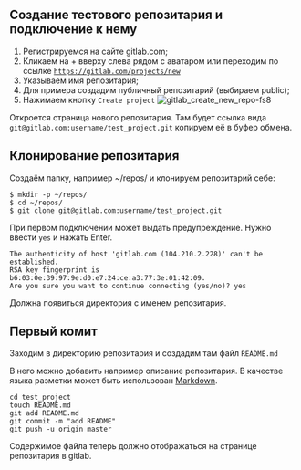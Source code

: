 ## Создание тестового репозитария и подключение к нему
1. Регистрируемся на сайте gitlab.com;
1. Кликаем на + вверху слева рядом с аватаром или переходим по ссылке [`https://gitlab.com/projects/new`](https://gitlab.com/projects/new)
1. Указываем имя репозитария;
1. Для примера создадим публичный репозитарий (выбираем public);
1. Нажимаем кнопку `Create project`
![gitlab_create_new_repo-fs8](/uploads/df8044e77c6feb032e3e4c9cd578b912/gitlab_create_new_repo-fs8.png)

Откроется страница нового репозитария. Там будет ссылка вида `git@gitlab.com:username/test_project.git` копируем её в буфер обмена.

## Клонирование репозитария
Создаём папку, например ~/repos/ и клонируем репозитарий себе:
```
$ mkdir -p ~/repos/
$ cd ~/repos/
$ git clone git@gitlab.com:username/test_project.git
```
При первом подключении может выдать предупреждение. Нужно ввести `yes` и нажать Enter.
```
The authenticity of host 'gitlab.com (104.210.2.228)' can't be established.
RSA key fingerprint is b6:03:0e:39:97:9e:d0:e7:24:ce:a3:77:3e:01:42:09.
Are you sure you want to continue connecting (yes/no)? yes
```
Должна появиться директория с именем репозитария.
## Первый комит
Заходим в директорию репозитария и создадим там файл `README.md`

В него можно добавить например описание репозитария. В качестве языка разметки может быть использован [Markdown](https://gitlab.com/help/user/markdown).
```
cd test_project
touch README.md
git add README.md
git commit -m "add README"
git push -u origin master
```
Содержимое файла теперь должно отображаться на странице репозитария в gitlab.